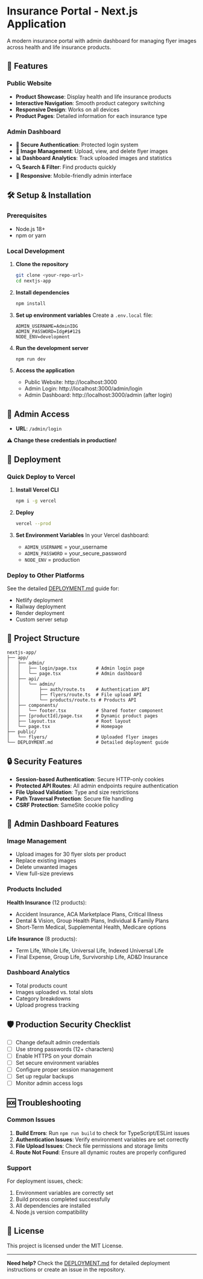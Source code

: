 # Insurance Portal - Next.js Application

A modern insurance portal with admin dashboard for managing flyer images across health and life insurance products.

## 🚀 Features

### Public Website
- **Product Showcase**: Display health and life insurance products
- **Interactive Navigation**: Smooth product category switching
- **Responsive Design**: Works on all devices
- **Product Pages**: Detailed information for each insurance type

### Admin Dashboard
- **🔐 Secure Authentication**: Protected login system
- **📁 Image Management**: Upload, view, and delete flyer images
- **📊 Dashboard Analytics**: Track uploaded images and statistics
- **🔍 Search & Filter**: Find products quickly
- **📱 Responsive**: Mobile-friendly admin interface

## 🛠️ Setup & Installation

### Prerequisites
- Node.js 18+ 
- npm or yarn

### Local Development

1. **Clone the repository**
   ```bash
   git clone <your-repo-url>
   cd nextjs-app
   ```

2. **Install dependencies**
   ```bash
   npm install
   ```

3. **Set up environment variables**
   Create a `.env.local` file:
   ```env
   ADMIN_USERNAME=AdminIDG
   ADMIN_PASSWORD=Idg#$#12$
   NODE_ENV=development
   ```

4. **Run the development server**
   ```bash
   npm run dev
   ```

5. **Access the application**
   - Public Website: http://localhost:3000
   - Admin Login: http://localhost:3000/admin/login
   - Admin Dashboard: http://localhost:3000/admin (after login)

## 🔐 Admin Access

- **URL**: `/admin/login`


⚠️ **Change these credentials in production!**

## 🚀 Deployment

### Quick Deploy to Vercel

1. **Install Vercel CLI**
   ```bash
   npm i -g vercel
   ```

2. **Deploy**
   ```bash
   vercel --prod
   ```

3. **Set Environment Variables**
   In your Vercel dashboard:
   - `ADMIN_USERNAME` = your_username
   - `ADMIN_PASSWORD` = your_secure_password
   - `NODE_ENV` = production

### Deploy to Other Platforms

See the detailed [DEPLOYMENT.md](./DEPLOYMENT.md) guide for:
- Netlify deployment
- Railway deployment
- Render deployment
- Custom server setup

## 📁 Project Structure

```
nextjs-app/
├── app/
│   ├── admin/
│   │   ├── login/page.tsx       # Admin login page
│   │   └── page.tsx             # Admin dashboard
│   ├── api/
│   │   └── admin/
│   │       ├── auth/route.ts    # Authentication API
│   │       ├── flyers/route.ts  # File upload API
│   │       └── products/route.ts # Products API
│   ├── components/
│   │   └── footer.tsx           # Shared footer component
│   ├── [productId]/page.tsx     # Dynamic product pages
│   ├── layout.tsx               # Root layout
│   └── page.tsx                 # Homepage
├── public/
│   └── flyers/                  # Uploaded flyer images
└── DEPLOYMENT.md                # Detailed deployment guide
```

## 🔒 Security Features

- **Session-based Authentication**: Secure HTTP-only cookies
- **Protected API Routes**: All admin endpoints require authentication
- **File Upload Validation**: Type and size restrictions
- **Path Traversal Protection**: Secure file handling
- **CSRF Protection**: SameSite cookie policy

## 📝 Admin Dashboard Features

### Image Management
- Upload images for 30 flyer slots per product
- Replace existing images
- Delete unwanted images
- View full-size previews

### Products Included
**Health Insurance** (12 products):
- Accident Insurance, ACA Marketplace Plans, Critical Illness
- Dental & Vision, Group Health Plans, Individual & Family Plans
- Short-Term Medical, Supplemental Health, Medicare options

**Life Insurance** (8 products):
- Term Life, Whole Life, Universal Life, Indexed Universal Life
- Final Expense, Group Life, Survivorship Life, AD&D Insurance

### Dashboard Analytics
- Total products count
- Images uploaded vs. total slots
- Category breakdowns
- Upload progress tracking

## 🛡️ Production Security Checklist

- [ ] Change default admin credentials
- [ ] Use strong passwords (12+ characters)
- [ ] Enable HTTPS on your domain
- [ ] Set secure environment variables
- [ ] Configure proper session management
- [ ] Set up regular backups
- [ ] Monitor admin access logs

## 🆘 Troubleshooting

### Common Issues

1. **Build Errors**: Run `npm run build` to check for TypeScript/ESLint issues
2. **Authentication Issues**: Verify environment variables are set correctly
3. **File Upload Issues**: Check file permissions and storage limits
4. **Route Not Found**: Ensure all dynamic routes are properly configured

### Support

For deployment issues, check:
1. Environment variables are correctly set
2. Build process completed successfully
3. All dependencies are installed
4. Node.js version compatibility

## 📄 License

This project is licensed under the MIT License.

---

**Need help?** Check the [DEPLOYMENT.md](./DEPLOYMENT.md) for detailed deployment instructions or create an issue in the repository.
